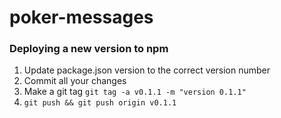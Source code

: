 # poker-messages

### Deploying a new version to npm

1. Update package.json version to the correct version number
2. Commit all your changes
3. Make a git tag `git tag -a v0.1.1 -m "version 0.1.1"`
4. `git push && git push origin v0.1.1`

